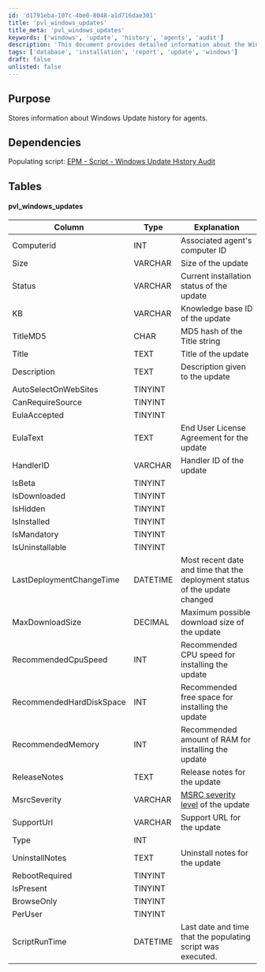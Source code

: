 ```yaml
---
id: 'd1791eba-107c-4be0-8048-a1d716dae301'
title: 'pvl_windows_updates'
title_meta: 'pvl_windows_updates'
keywords: ['windows', 'update', 'history', 'agents', 'audit']
description: 'This document provides detailed information about the Windows Update history for agents, including the structure of the database table used to store update information and its dependencies on the populating script. It outlines the columns in the pvl_windows_updates table and their respective explanations.'
tags: ['database', 'installation', 'report', 'update', 'windows']
draft: false
unlisted: false
---
```


## Purpose

Stores information about Windows Update history for agents.

## Dependencies

Populating script: [EPM - Script - Windows Update History Audit](<../scripts/Windows Update History Audit.md>)

## Tables

#### pvl_windows_updates

| Column                          | Type      | Explanation                                                                                     |
|---------------------------------|-----------|-------------------------------------------------------------------------------------------------|
| Computerid                      | INT       | Associated agent's computer ID                                                                  |
| Size                            | VARCHAR   | Size of the update                                                                              |
| Status                          | VARCHAR   | Current installation status of the update                                                       |
| KB                              | VARCHAR   | Knowledge base ID of the update                                                                  |
| TitleMD5                       | CHAR      | MD5 hash of the Title string                                                                     |
| Title                           | TEXT      | Title of the update                                                                              |
| Description                     | TEXT      | Description given to the update                                                                   |
| AutoSelectOnWebSites           | TINYINT   |                                                                                                 |
| CanRequireSource                | TINYINT   |                                                                                                 |
| EulaAccepted                    | TINYINT   |                                                                                                 |
| EulaText                        | TEXT      | End User License Agreement for the update                                                       |
| HandlerID                       | VARCHAR   | Handler ID of the update                                                                         |
| IsBeta                          | TINYINT   |                                                                                                 |
| IsDownloaded                    | TINYINT   |                                                                                                 |
| IsHidden                        | TINYINT   |                                                                                                 |
| IsInstalled                     | TINYINT   |                                                                                                 |
| IsMandatory                     | TINYINT   |                                                                                                 |
| IsUninstallable                 | TINYINT   |                                                                                                 |
| LastDeploymentChangeTime        | DATETIME  | Most recent date and time that the deployment status of the update changed                      |
| MaxDownloadSize                 | DECIMAL   | Maximum possible download size of the update                                                    |
| RecommendedCpuSpeed             | INT       | Recommended CPU speed for installing the update                                                 |
| RecommendedHardDiskSpace        | INT       | Recommended free space for installing the update                                                |
| RecommendedMemory               | INT       | Recommended amount of RAM for installing the update                                             |
| ReleaseNotes                    | TEXT      | Release notes for the update                                                                     |
| MsrcSeverity                    | VARCHAR   | [MSRC severity level](https://www.microsoft.com/en-us/msrc/security-update-severity-rating-system) of the update |
| SupportUrl                      | VARCHAR   | Support URL for the update                                                                       |
| Type                            | INT       |                                                                                                 |
| UninstallNotes                  | TEXT      | Uninstall notes for the update                                                                   |
| RebootRequired                   | TINYINT   |                                                                                                 |
| IsPresent                       | TINYINT   |                                                                                                 |
| BrowseOnly                      | TINYINT   |                                                                                                 |
| PerUser                         | TINYINT   |                                                                                                 |
| ScriptRunTime                   | DATETIME  | Last date and time that the populating script was executed.                                     |




